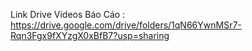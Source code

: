 Link Drive Videos Báo Cáo : https://drive.google.com/drive/folders/1qN66YwnMSr7-Rqn3Fgx9fXYzgX0xBfB7?usp=sharing
